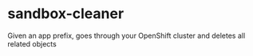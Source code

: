# sandbox-cleaner
Given an app prefix, goes through your OpenShift cluster and deletes all related objects
